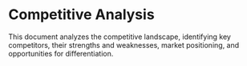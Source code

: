 # Competitive Analysis

This document analyzes the competitive landscape, identifying key competitors, their strengths and weaknesses, market positioning, and opportunities for differentiation.